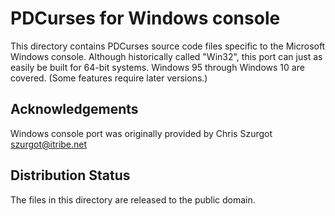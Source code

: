 PDCurses for Windows console
============================

This directory contains PDCurses source code files specific to the
Microsoft Windows console. Although historically called "Win32", this
port can just as easily be built for 64-bit systems. Windows 95 through
Windows 10 are covered. (Some features require later versions.)


Acknowledgements
----------------

Windows console port was originally provided by Chris Szurgot
<szurgot@itribe.net>


Distribution Status
-------------------

The files in this directory are released to the public domain.
